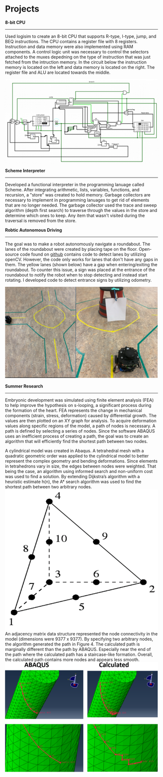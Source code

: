 # Projects
**8-bit CPU**
****
Used logisim to create an 8-bit CPU that supports R-type, I-type, jump, and BEQ instructions. The CPU contains a register file with 8 registers. Instruction and data memory were also implemented using RAM components. A control logic unit was necessary to control the selectors attached to the muxes depedning on the type of instruction that was just fetched from the intruction memory. In the circuit below the instruction memory is located on the left and data memory is located on the right. The register file and ALU are located towards the middle.  

![Subject Observer UML](/images/CPU.png)

**Scheme Interpreter**
****
Developed a functional interpreter in the programming lanuage called Scheme. After integrating arithmetic, lists, variables, functions, and recursion, a "store" was created to hold memory. Garbage collectors are necessary to implement in programming lanuages to get rid of elements that are no longer needed. The garbage collector used the trace and sweep algorithm (depth first search) to traverse through the values in the store and determine which ones to keep. Any item that wasn't visited during the traversal is removed from the store. 

**Robtic Autonomous Driving**
****
The goal was to make a robot autonomously navigate a roundabout. The lanes of the roundabout were created by placing tape on the floor. Open-source code found on [github]((https://github.com/ROBOTIS-GIT/turtlebot3_autorace_2020)) contains code to detect lanes by utilizing openCV. However, the code only works for lanes that don't have any gaps in them. The yellow lanes (shown below) have a gap when entering/exiting the roundabout. To counter this issue, a sign was placed at the entrance of the roundabout to notify the robot when to stop detecting and instead start rotating. I developed code to detect entrance signs by utilizing odometry.

![Subject Observer UML](/images/roundabout.png)

**Summer Research**
****
Embryonic development was simulated using finite element analysis (FEA) to help improve the hypothesis on s-looping, a significant process during the formation of the heart. FEA represents the change in mechanical components (strain, stress, deformation) caused by differential growth. The values are then plotted on an XY graph for analysis. To acquire deformation values along specific regions of the model, a path of nodes is necessary. A path is defined by selecting a series of nodes. Since the software ABAQUS uses an inefficient process of creating a path, the goal was to create an algorithm that will efficiently find the shortest path between two nodes. 

A cylindrical model was created in Abaqus. A tetrahedral mesh with a quadratic geometric order was applied to the cylindrical model to better represent the complex geometry and bending deformations. Since elements in tetrahedrons vary in size, the edges between nodes were weighted. That being the case, an algorithm using informed search and non-uniform cost was used to find a solution. By extending Dijkstra’s algorithm with a heuristic estimate h(n), the A* search algorithm was used to find the shortest path between two arbitrary nodes.
![Subject Observer UML](/images/tet.png)
An adjacency matrix data structure represented the node connectivity in the model (dimensions were 9377 x 9377). 
By specifying two arbitrary nodes, the algorithm generated the path in Figure 4. The calculated path is marginally different than the path by ABAQUS. Especially near the end of the path where the calculated path has a staircase-like formation.  Overall, the calculated path contains more nodes and appears less smooth. 
![Subject Observer UML](/images/cyl.png)